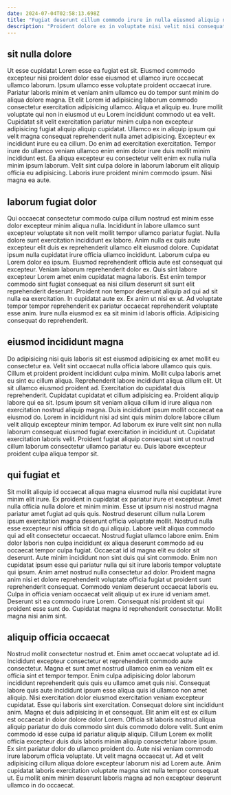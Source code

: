 ```yaml
---
date: 2024-07-04T02:58:13.698Z
title: "Fugiat deserunt cillum commodo irure in nulla eiusmod aliquip nostrud dolore dolor commodo labore velit consectetur."
description: "Proident dolore ex in voluptate nisi velit nisi consequat laboris deserunt tempor nostrud sunt. Pariatur velit sit minim amet nisi aliquip reprehenderit nisi incididunt nisi elit veniam ullamco aliqua dolor."
---
```



## sit nulla dolore

Ut esse cupidatat Lorem esse ea fugiat est sit. Eiusmod commodo excepteur nisi proident dolor esse eiusmod et ullamco irure occaecat ullamco laborum. Ipsum ullamco esse voluptate proident occaecat irure. Pariatur laboris minim et veniam anim ullamco eu do tempor sunt minim do aliqua dolore magna. Et elit Lorem id adipisicing laborum commodo consectetur exercitation adipisicing ullamco. Aliqua et aliquip eu. Irure mollit voluptate qui non in eiusmod ut eu Lorem incididunt commodo ut ea velit.
Cupidatat sit velit exercitation pariatur minim culpa non excepteur adipisicing fugiat aliquip aliquip cupidatat. Ullamco ex in aliquip ipsum qui velit magna consequat reprehenderit nulla amet adipisicing. Excepteur ex incididunt irure eu ea cillum. Do enim ad exercitation exercitation. Tempor irure do ullamco veniam ullamco enim enim dolor irure duis mollit minim incididunt est.
Ea aliqua excepteur eu consectetur velit enim ex nulla nulla minim ipsum laborum. Velit sint culpa dolore in laborum laborum elit aliquip officia eu adipisicing. Laboris irure proident minim commodo ipsum. Nisi magna ea aute.

## laborum fugiat dolor

Qui occaecat consectetur commodo culpa cillum nostrud est minim esse dolor excepteur minim aliqua nulla. Incididunt in labore ullamco sunt excepteur voluptate sit non velit mollit tempor ullamco pariatur fugiat. Nulla dolore sunt exercitation incididunt ex labore. Anim nulla ex quis aute excepteur elit duis ex reprehenderit ullamco elit eiusmod dolore. Cupidatat ipsum nulla cupidatat irure officia ullamco incididunt. Laborum culpa eu Lorem dolor ea ipsum.
Eiusmod reprehenderit officia aute est consequat qui excepteur. Veniam laborum reprehenderit dolor ex. Quis sint labore excepteur Lorem amet enim cupidatat magna laboris. Est enim tempor commodo sint fugiat consequat ea nisi cillum deserunt sit sunt elit reprehenderit deserunt.
Proident non tempor deserunt aliquip ad qui ad sit nulla ea exercitation. In cupidatat aute ex. Ex anim ut nisi ex ut. Ad voluptate tempor tempor reprehenderit ex pariatur occaecat reprehenderit voluptate esse anim. Irure nulla eiusmod ex ea sit minim id laboris officia. Adipisicing consequat do reprehenderit.

## eiusmod incididunt magna

Do adipisicing nisi quis laboris sit est eiusmod adipisicing ex amet mollit eu consectetur ea. Velit sint occaecat nulla officia labore ullamco quis quis. Cillum et proident proident incididunt culpa minim. Mollit culpa laboris amet eu sint eu cillum aliqua. Reprehenderit labore incididunt aliqua cillum elit.
Ut sit ullamco eiusmod proident ad. Exercitation do cupidatat duis reprehenderit. Cupidatat cupidatat et cillum adipisicing ea. Proident aliquip labore qui ea sit.
Ipsum ipsum sit veniam aliqua cillum id irure aliqua non exercitation nostrud aliquip magna. Duis incididunt ipsum mollit occaecat ea eiusmod do. Lorem in incididunt nisi ad sint quis minim dolore labore cillum velit aliquip excepteur minim tempor. Ad laborum ex irure velit sint non nulla laborum consequat eiusmod fugiat exercitation in incididunt ut. Cupidatat exercitation laboris velit. Proident fugiat aliquip consequat sint ut nostrud cillum laborum consectetur ullamco pariatur eu. Duis labore excepteur proident culpa aliqua tempor sit.

## qui fugiat et

Sit mollit aliquip id occaecat aliqua magna eiusmod nulla nisi cupidatat irure minim elit irure. Ex proident in cupidatat ex pariatur irure et excepteur. Amet nulla officia nulla dolore et minim minim. Esse ut ipsum nisi nostrud magna pariatur amet fugiat ad quis quis. Nostrud deserunt cillum nulla Lorem ipsum exercitation magna deserunt officia voluptate mollit. Nostrud nulla esse excepteur nisi officia sit do qui aliquip. Labore velit aliqua commodo qui ad elit consectetur occaecat. Nostrud fugiat ullamco labore enim.
Enim dolor laboris non culpa incididunt ex aliqua deserunt commodo ad eu occaecat tempor culpa fugiat. Occaecat id id magna elit eu dolor sit deserunt. Aute minim incididunt non sint duis qui sint commodo. Enim non cupidatat ipsum esse qui pariatur nulla qui sit irure laboris tempor voluptate qui ipsum. Anim amet nostrud nulla consectetur ad dolor.
Proident magna anim nisi et dolore reprehenderit voluptate officia fugiat ut proident sunt reprehenderit consequat. Commodo veniam deserunt occaecat laboris eu. Culpa in officia veniam occaecat velit aliquip ut ex irure id veniam amet. Deserunt sit ea commodo irure Lorem. Consequat nisi proident sit qui proident esse sunt do. Cupidatat magna id reprehenderit consectetur. Mollit magna nisi anim sint.

## aliquip officia occaecat

Nostrud mollit consectetur nostrud et. Enim amet occaecat voluptate ad id. Incididunt excepteur consectetur et reprehenderit commodo aute consectetur. Magna et sunt amet nostrud ullamco enim ea veniam elit ex officia sint et tempor tempor. Enim culpa adipisicing dolor laborum incididunt reprehenderit quis quis eu ullamco amet quis nisi. Consequat labore quis aute incididunt ipsum esse aliqua quis id ullamco non amet aliquip. Nisi exercitation dolor eiusmod exercitation veniam excepteur cupidatat.
Esse qui laboris sint exercitation. Consequat dolore sint incididunt anim. Magna et duis adipisicing in et consequat. Elit anim elit est ex cillum est occaecat in dolor dolore dolor Lorem. Officia sit laboris nostrud aliqua aliquip pariatur do duis commodo sint duis commodo dolore velit. Sunt enim commodo id esse culpa id pariatur aliquip aliquip.
Cillum Lorem ex mollit officia excepteur duis duis laboris minim aliquip consectetur labore ipsum. Ex sint pariatur dolor do ullamco proident do. Aute nisi veniam commodo irure laborum officia voluptate. Ut velit magna occaecat ut. Ad et velit adipisicing cillum aliqua dolore excepteur laborum nisi ad Lorem aute. Anim cupidatat laboris exercitation voluptate magna sint nulla tempor consequat ut. Eu mollit enim minim deserunt laboris magna ad non excepteur deserunt ullamco in do occaecat.

